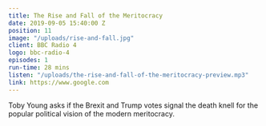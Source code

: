 ```yaml
---
title: The Rise and Fall of the Meritocracy
date: 2019-09-05 15:40:00 Z
position: 11
image: "/uploads/rise-and-fall.jpg"
client: BBC Radio 4
logo: bbc-radio-4
episodes: 1
run-time: 28 mins
listen: "/uploads/the-rise-and-fall-of-the-meritocracy-preview.mp3"
link: https://www.google.com
---
```


Toby Young asks if the Brexit and Trump votes signal the death knell for the popular political vision of the modern meritocracy.